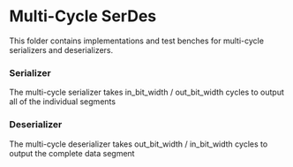 # Multi-Cycle SerDes

This folder contains implementations and test benches for multi-cycle serializers and deserializers.

### Serializer

The multi-cycle serializer takes in_bit_width / out_bit_width cycles to output all of the individual segments

### Deserializer

The multi-cycle deserializer takes out_bit_width / in_bit_width cycles to output the complete data segment